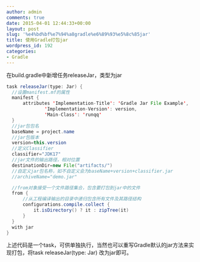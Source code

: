 ```yaml
---
author: admin
comments: true
date: 2015-04-01 12:44:33+00:00
layout: post
slug: '%e4%bd%bf%e7%94%a8gradle%e6%89%93%e5%8c%85jar'
title: 使用Gradle打包jar
wordpress_id: 192
categories:
- Gradle
---
```


在build.gradle中新增任务releaseJar，类型为jar

```java
task releaseJar(type: Jar) {
  //设置manifest.mf的属性
  manifest {
      attributes 'Implementation-Title': 'Gradle Jar File Example',
              'Implementation-Version': version,
              'Main-Class': 'runqq'
  }
  //jar包包名
  baseName = project.name
  //jar包版本
  version=this.version
  //定义Classifier
  classifier="JDK17"
  //jar文件的输出路径，相对位置
  destinationDir=new File("artifacts/")
  //自定义jar包名称，如不自定义会为baseName+version+classifier.jar
  //archiveName="demo.jar"

  //from对象接受一个文件路径集合，包含要打包到jar中的文件
  from {
      //从工程编译输出的目录中递归包含所有文件及其路径结构
      configurations.compile.collect {
          it.isDirectory() ? it : zipTree(it)
      }
  }
  with jar
}
```

上述代码是一个task，可供单独执行，当然也可以重写Gradle默认的jar方法来实现打包，将task releaseJar(type: Jar) 改为jar即可。
